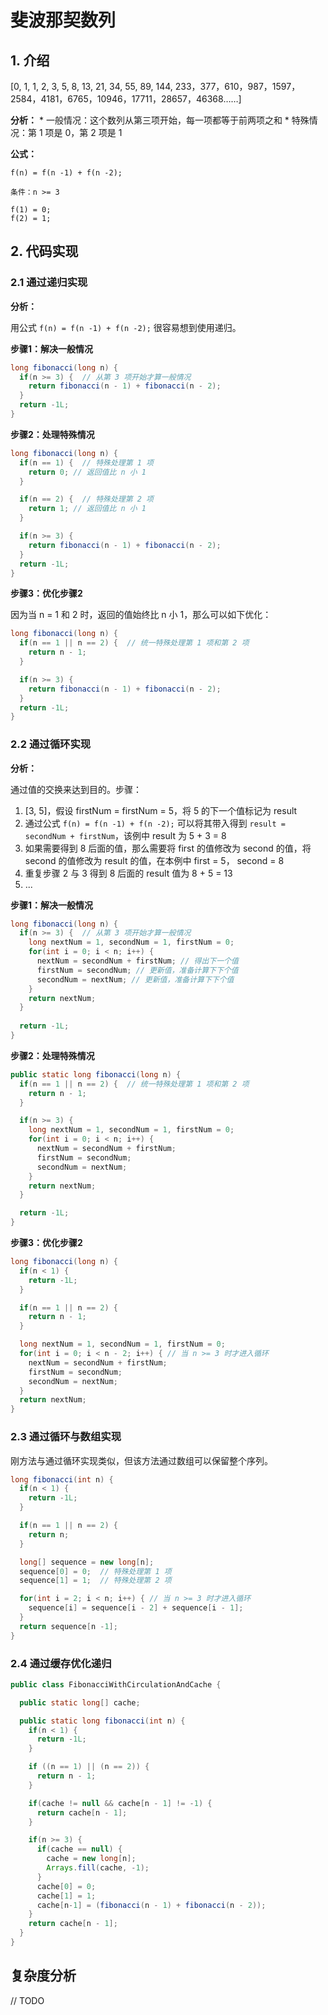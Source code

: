 # 斐波那契数列

## 1. 介绍

[0, 1, 1, 2, 3, 5, 8, 13, 21, 34, 55, 89, 144, 233，377，610，987，1597，2584，4181，6765，10946，17711，28657，46368……]

**分析：**
    * 一般情况：这个数列从第三项开始，每一项都等于前两项之和
    * 特殊情况：第 1 项是 0，第 2 项是 1

**公式：**

    f(n) = f(n -1) + f(n -2);

    条件：n >= 3

    f(1) = 0;
    f(2) = 1;

## 2. 代码实现

### 2.1 通过递归实现

**分析：**

用公式 `f(n) = f(n -1) + f(n -2);` 很容易想到使用递归。

**步骤1：解决一般情况**

```java
long fibonacci(long n) {
  if(n >= 3) {  // 从第 3 项开始才算一般情况
    return fibonacci(n - 1) + fibonacci(n - 2);
  }
  return -1L;
}
```

**步骤2：处理特殊情况**

```java
long fibonacci(long n) {
  if(n == 1) {  // 特殊处理第 1 项
    return 0; // 返回值比 n 小 1
  }

  if(n == 2) {  // 特殊处理第 2 项
    return 1; // 返回值比 n 小 1
  }

  if(n >= 3) {
    return fibonacci(n - 1) + fibonacci(n - 2);
  }
  return -1L;
}
```

**步骤3：优化步骤2**

因为当 n = 1 和 2 时，返回的值始终比 n 小 1，那么可以如下优化：

```java
long fibonacci(long n) {
  if(n == 1 || n == 2) {  // 统一特殊处理第 1 项和第 2 项
    return n - 1;
  }

  if(n >= 3) { 
    return fibonacci(n - 1) + fibonacci(n - 2);
  }
  return -1L;
}
```
### 2.2 通过循环实现

**分析：**

通过值的交换来达到目的。步骤：
1. [3, 5]，假设 firstNum = firstNum = 5，将 5 的下一个值标记为 result
2. 通过公式 `f(n) = f(n -1) + f(n -2);` 可以将其带入得到 `result = secondNum + firstNum`，该例中 result 为 5 + 3 = 8
3. 如果需要得到 8 后面的值，那么需要将 first 的值修改为 second 的值，将 second 的值修改为 result 的值，在本例中 first = 5， second = 8
4. 重复步骤 2 与 3 得到 8 后面的 result 值为 8 + 5 = 13
5. ...

**步骤1：解决一般情况**

```java
long fibonacci(long n) {
  if(n >= 3) {  // 从第 3 项开始才算一般情况
    long nextNum = 1, secondNum = 1, firstNum = 0;
    for(int i = 0; i < n; i++) {
      nextNum = secondNum + firstNum; // 得出下一个值
      firstNum = secondNum; // 更新值，准备计算下下个值
      secondNum = nextNum; // 更新值，准备计算下下个值
    }
    return nextNum;
  }
  
  return -1L;
}
```

**步骤2：处理特殊情况**

```java
public static long fibonacci(long n) {
  if(n == 1 || n == 2) {  // 统一特殊处理第 1 项和第 2 项
    return n - 1;
  }

  if(n >= 3) {
    long nextNum = 1, secondNum = 1, firstNum = 0;
    for(int i = 0; i < n; i++) {
      nextNum = secondNum + firstNum;
      firstNum = secondNum;
      secondNum = nextNum;
    }
    return nextNum;
  }

  return -1L;
}
```

**步骤3：优化步骤2**

```java
long fibonacci(long n) {
  if(n < 1) {
    return -1L;
  }

  if(n == 1 || n == 2) {
    return n - 1;
  }

  long nextNum = 1, secondNum = 1, firstNum = 0;
  for(int i = 0; i < n - 2; i++) { // 当 n >= 3 时才进入循环
    nextNum = secondNum + firstNum;
    firstNum = secondNum;
    secondNum = nextNum;
  }
  return nextNum;
}
```

### 2.3 通过循环与数组实现

刚方法与通过循环实现类似，但该方法通过数组可以保留整个序列。

```java
long fibonacci(int n) {
  if(n < 1) {
    return -1L;
  }

  if(n == 1 || n == 2) {
    return n;
  }

  long[] sequence = new long[n];
  sequence[0] = 0;  // 特殊处理第 1 项
  sequence[1] = 1;  // 特殊处理第 2 项

  for(int i = 2; i < n; i++) { // 当 n >= 3 时才进入循环
    sequence[i] = sequence[i - 2] + sequence[i - 1];
  }
  return sequence[n -1];
}
```

### 2.4 通过缓存优化递归

```java
public class FibonacciWithCirculationAndCache {

  public static long[] cache;

  public static long fibonacci(int n) {
    if(n < 1) {
      return -1L;
    }

    if ((n == 1) || (n == 2)) {
      return n - 1;
    }

    if(cache != null && cache[n - 1] != -1) {
      return cache[n - 1];
    }

    if(n >= 3) {
      if(cache == null) {
        cache = new long[n];
        Arrays.fill(cache, -1);
      }
      cache[0] = 0;
      cache[1] = 1;
      cache[n-1] = (fibonacci(n - 1) + fibonacci(n - 2));
    }
    return cache[n - 1];
  }
}
```

## 复杂度分析

// TODO





